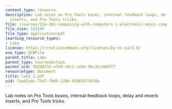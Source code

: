 ```yaml
---
content_type: resource
description: Lab notes on Pro Tools buses, internal feedback loops, delay and reverb
  inserts, and Pro Tools tricks.
file: /courses/21m-361-composing-with-computers-i-electronic-music-composition-spring-2008/7aa42aac75a7f8db12b6659b5573b7da_lab2_2.pdf
file_size: 132147
file_type: application/pdf
learning_resource_types:
- Labs
license: https://creativecommons.org/licenses/by-nc-sa/4.0/
ocw_type: OCWFile
parent_title: Labs
parent_type: CourseSection
parent_uid: 50280f32-efe9-c0c2-ceb0-9bc32c486ff7
resourcetype: Document
title: lab2_2.pdf
uid: 7aa42aac-75a7-f8db-12b6-659b5573b7da
---
```

Lab notes on Pro Tools buses, internal feedback loops, delay and reverb inserts, and Pro Tools tricks.